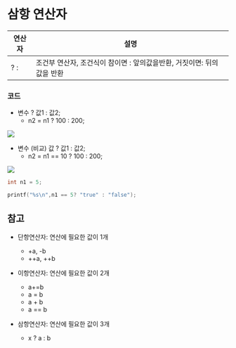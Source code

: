 # 삼항 연산자

| 연산자 | 설명                                                         |
| ------ | ------------------------------------------------------------ |
| ? :    | 조건부 연산자, 조건식이 참이면 : 앞의값을반환, 거짓이면: 뒤의 값을 반환 |

### 코드

- 변수 ? 값1 : 값2;
  - n2 = n1 ? 100 : 200;

![](https://dojang.io/pluginfile.php/202/mod_page/content/19/unit20-1.png)

- 변수 (비교)  값 ? 값1 : 값2;
  - n2 = n1 == 10 ? 100 : 200;

![](https://dojang.io/pluginfile.php/202/mod_page/content/19/unit20-2.png)



```c
int n1 = 5;

printf("%s\n",n1 == 5? "true" : "false");
```



## 참고

- 단항연산자: 연산에 필요한 값이 1개
  - +a, -b
  - ++a, ++b

- 이항연산자: 연산에 필요한 값이 2개
  - a+=b
  - a = b
  - a + b
  - a == b
- 삼항연산자: 연산에 필요한 값이 3개
  - x ? a : b